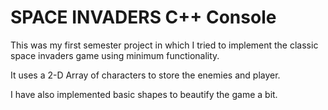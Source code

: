 # SPACE INVADERS C++ Console

This was my first semester project in which I tried to implement the classic space invaders game using minimum functionality. 

It uses a 2-D Array of characters to store the enemies and player. 

I have also implemented basic shapes to beautify the game a bit.
